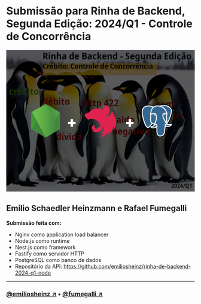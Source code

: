 # Submissão para Rinha de Backend, Segunda Edição: 2024/Q1 - Controle de Concorrência

![Banner](https://raw.githubusercontent.com/emiliosheinz/rinha-de-backend-2024-q1-node/main/docs/banner.png)

## Emilio Schaedler Heinzmann e Rafael Fumegalli

**Submissão feita com:**

- Nginx como application load balancer
- Node.js como runtime
- Nest.js como framework
- Fastify como servidor HTTP
- PostgreSQL como banco de dados
- Repositório da API: https://github.com/emiliosheinz/rinha-de-backend-2024-q1-node

---

### [@emiliosheinz ↗](github.com/emiliosheinz) • [@fumegalli ↗](github.com/fumegalli)
